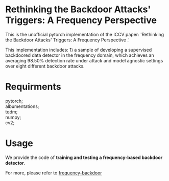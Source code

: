 # Rethinking the Backdoor Attacks' Triggers: A Frequency Perspective
This is the unofficial pytorch implementation of the ICCV paper: 'Rethinking the Backdoor Attacks' Triggers: A Frequency Perspective .' 

This implementation includes: 1) a sample of developing a supervised backdoored data detector in the frequency domain, which achieves an averaging 98.50% detection rate under attack and model agnostic settings over eight different backdoor attacks.

# Requirments
pytorch;<br>
albumentations;<br>
tqdm;<br>
numpy;<br>
cv2;<br>

# Usage
We provide the code of **training and testing a frequency-based backdoor detector**.

For more, please refer to [frequency-backdoor](https://github.com/YiZeng623/frequency-backdoor)
